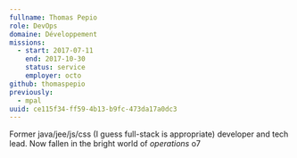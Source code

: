 ```yaml
---
fullname: Thomas Pepio
role: DevOps
domaine: Développement
missions:
  - start: 2017-07-11
    end: 2017-10-30
    status: service
    employer: octo
github: thomaspepio
previously:
  - mpal
uuid: ce115f34-ff59-4b13-b9fc-473da17a0dc3
---
```

Former java/jee/js/css (I guess full-stack is appropriate) developer and tech lead. Now fallen in the bright world of *operations* o7